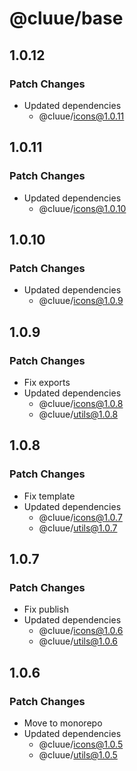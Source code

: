 # @cluue/base

## 1.0.12

### Patch Changes

- Updated dependencies
  - @cluue/icons@1.0.11

## 1.0.11

### Patch Changes

- Updated dependencies
  - @cluue/icons@1.0.10

## 1.0.10

### Patch Changes

- Updated dependencies
  - @cluue/icons@1.0.9

## 1.0.9

### Patch Changes

- Fix exports
- Updated dependencies
  - @cluue/icons@1.0.8
  - @cluue/utils@1.0.8

## 1.0.8

### Patch Changes

- Fix template
- Updated dependencies
  - @cluue/icons@1.0.7
  - @cluue/utils@1.0.7

## 1.0.7

### Patch Changes

- Fix publish
- Updated dependencies
  - @cluue/icons@1.0.6
  - @cluue/utils@1.0.6

## 1.0.6

### Patch Changes

- Move to monorepo
- Updated dependencies
  - @cluue/icons@1.0.5
  - @cluue/utils@1.0.5
